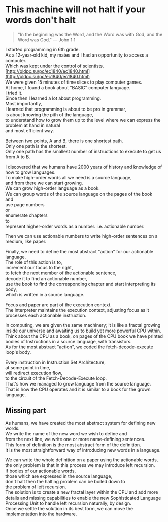 # This machine will not halt if your words don't halt
> "In the beginning was the Word, and the Word was with God, and the Word was God." — John 1:1

I started programming in 6th grade.  
As a 12-year-old kid, my mates and I had an opportunity to access a computer.  
Which was kept under the control of scientists.  
[http://oldpc.su/pc/ec1840/ec1840.html](http://oldpc.su/pc/ec1840/ec1840.html)  
We were given 15 minutes of time slices to play computer games.  
At home, I found a book about "BASIC" computer language.  
I tried it.  
Since then I learned a lot about programming.  
Most importantly,  
I learned that programming is about to be pro in grammar,  
is about knowing the pith of the language,  
to understand how to grow them up to the level where we can express the problem at hand in natural  
and most efficient way.

Between two points, A and B, there is one shortest path.  
Only one path is the shortest.  
Only one path has the smallest number of instructions to execute to get us from A to B.  

I discovered that we humans have 2000 years of history and knowledge of how to grow languages.  
To make high-order words all we need is a source language,  
and from there we can start growing.  
We can grow high-order language as a book.  
We can group words of the source language on the pages of the book  
and  
use page numbers  
or  
enumerate chapters  
to  
represent higher-order words as a number. i.e. actionable number.  

Then we can use actionable numbers to write high-order sentences on a medium, like paper.  

Finally, we need to define the most abstract "action" for our actionable language.  
The role of this action is to,  
increment our focus to the right,  
to fetch the next member of the actionable sentence,  
decode it to find an actionable number,  
use the book to find the corresponding chapter and start interpreting its body,  
which is written in a source language.  

Focus and paper are part of the execution context.  
The interpreter maintains the execution context, adjusting focus as it processes each actionable instruction.  

In computing, we are given the same machinery; it is like a fractal growing inside our universe and awaiting us to build yet more powerful CPU within.  
Think about the CPU as a book, on pages of the CPU book we have printed bodies of Instructions in a source language, with transistors.  
As for the most abstract "action", we coded the fetch-decode-execute loop's body.  

Every instruction in Instruction Set Architecture,  
at some point in time,  
will redirect execution flow,  
to the circuit of the Fetch-Decode-Execute loop.  
That's how we managed to grow language from the source language.  
That is how the CPU operates and it is similar to a book for the grown language.

## Missing part

As humans, we have created the most abstract system for defining new words.  
We write the name of the new word we wish to define and  
from the next line, we write one or more name-defining sentences.  
This form of definition is the most abstract form of the definition.  
It is the most straightforward way of introducing new words in a language.  

We can write the whole definition on a paper using the actionable words,  
the only problem is that in this process we may introduce left recursion.  
If bodies of our actionable words,  
those which are expressed in the source language,  
don't halt then the halting problem can be boiled down to  
the problem of left recursion.  
The solution is to create a new fractal layer within the CPU and add more details and missing capabilities to enable the new Sophisticated Language Processing Unit to handle left recursion naturally, by design.  
Once we settle the solution in its best form, we can move the implementation into the hardware.
